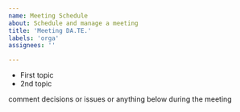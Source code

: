 ```yaml
---
name: Meeting Schedule
about: Schedule and manage a meeting
title: 'Meeting DA.TE.'
labels: 'orga'
assignees: ''

---
```


 - First topic
 - 2nd topic
 
 comment decisions or issues or anything below during the meeting
